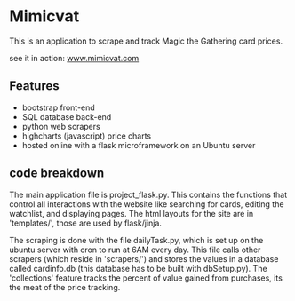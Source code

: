 # Mimicvat
This is an application to scrape and track Magic the Gathering card prices.

see it in action:
www.mimicvat.com

## Features
* bootstrap front-end
* SQL database back-end
* python web scrapers
* highcharts (javascript) price charts
* hosted online with a flask microframework on an Ubuntu server


## code breakdown
The main application file is project_flask.py. This contains the functions that control all interactions with the website like searching for cards, editing the watchlist, and displaying pages.
The html layouts for the site are in 'templates/', those are used by flask/jinja. 

The scraping is done with the file dailyTask.py, which is set up on the ubuntu server with cron to run at 6AM every day. This file calls other scrapers (which reside in 'scrapers/') and stores the values in a database called cardinfo.db (this database has to be built with dbSetup.py). The 'collections' feature tracks the percent of value gained from purchases, its the meat of the price tracking.

